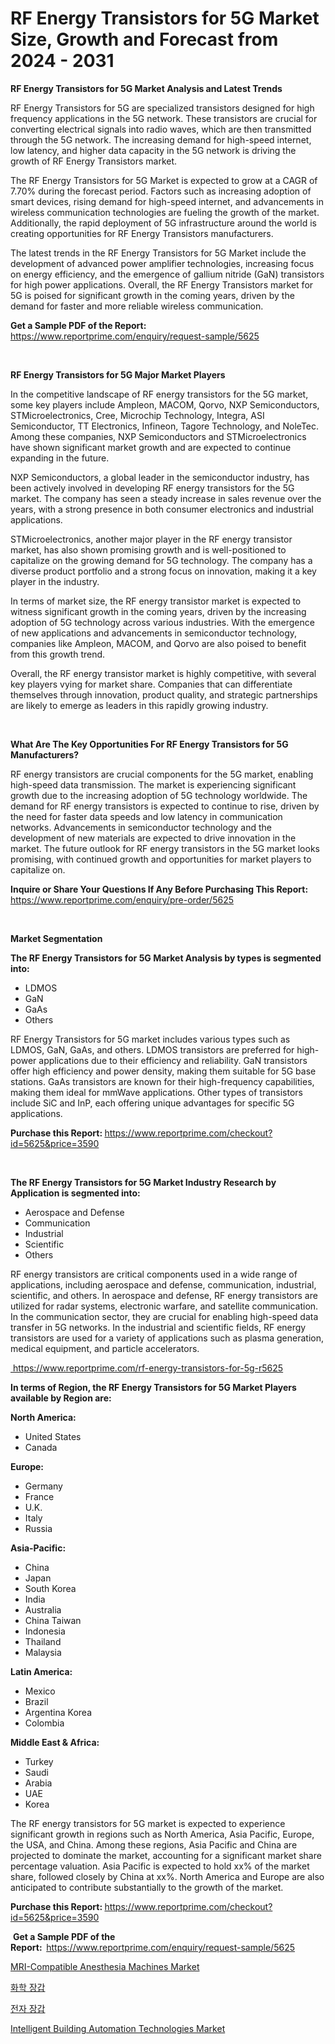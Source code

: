 <p><h1>RF Energy Transistors for 5G Market Size, Growth and Forecast from 2024 - 2031</h1></p><p><strong>RF Energy Transistors for 5G Market Analysis and Latest Trends</strong></p>
<p><p>RF Energy Transistors for 5G are specialized transistors designed for high frequency applications in the 5G network. These transistors are crucial for converting electrical signals into radio waves, which are then transmitted through the 5G network. The increasing demand for high-speed internet, low latency, and higher data capacity in the 5G network is driving the growth of RF Energy Transistors market.</p><p>The RF Energy Transistors for 5G Market is expected to grow at a CAGR of 7.70% during the forecast period. Factors such as increasing adoption of smart devices, rising demand for high-speed internet, and advancements in wireless communication technologies are fueling the growth of the market. Additionally, the rapid deployment of 5G infrastructure around the world is creating opportunities for RF Energy Transistors manufacturers.</p><p>The latest trends in the RF Energy Transistors for 5G Market include the development of advanced power amplifier technologies, increasing focus on energy efficiency, and the emergence of gallium nitride (GaN) transistors for high power applications. Overall, the RF Energy Transistors market for 5G is poised for significant growth in the coming years, driven by the demand for faster and more reliable wireless communication.</p></p>
<p><strong>Get a Sample PDF of the Report:&nbsp;</strong> <a href="https://www.reportprime.com/enquiry/request-sample/5625">https://www.reportprime.com/enquiry/request-sample/5625</a></p>
<p>&nbsp;</p>
<p><strong>RF Energy Transistors for 5G Major Market Players</strong></p>
<p><p>In the competitive landscape of RF energy transistors for the 5G market, some key players include Ampleon, MACOM, Qorvo, NXP Semiconductors, STMicroelectronics, Cree, Microchip Technology, Integra, ASI Semiconductor, TT Electronics, Infineon, Tagore Technology, and NoleTec. Among these companies, NXP Semiconductors and STMicroelectronics have shown significant market growth and are expected to continue expanding in the future.</p><p>NXP Semiconductors, a global leader in the semiconductor industry, has been actively involved in developing RF energy transistors for the 5G market. The company has seen a steady increase in sales revenue over the years, with a strong presence in both consumer electronics and industrial applications.</p><p>STMicroelectronics, another major player in the RF energy transistor market, has also shown promising growth and is well-positioned to capitalize on the growing demand for 5G technology. The company has a diverse product portfolio and a strong focus on innovation, making it a key player in the industry.</p><p>In terms of market size, the RF energy transistor market is expected to witness significant growth in the coming years, driven by the increasing adoption of 5G technology across various industries. With the emergence of new applications and advancements in semiconductor technology, companies like Ampleon, MACOM, and Qorvo are also poised to benefit from this growth trend.</p><p>Overall, the RF energy transistor market is highly competitive, with several key players vying for market share. Companies that can differentiate themselves through innovation, product quality, and strategic partnerships are likely to emerge as leaders in this rapidly growing industry.</p></p>
<p>&nbsp;</p>
<p><strong>What Are The Key Opportunities For RF Energy Transistors for 5G Manufacturers?</strong></p>
<p><p>RF energy transistors are crucial components for the 5G market, enabling high-speed data transmission. The market is experiencing significant growth due to the increasing adoption of 5G technology worldwide. The demand for RF energy transistors is expected to continue to rise, driven by the need for faster data speeds and low latency in communication networks. Advancements in semiconductor technology and the development of new materials are expected to drive innovation in the market. The future outlook for RF energy transistors in the 5G market looks promising, with continued growth and opportunities for market players to capitalize on.</p></p>
<p><strong>Inquire or Share Your Questions If Any Before Purchasing This Report:</strong> <a href="https://www.reportprime.com/enquiry/pre-order/5625">https://www.reportprime.com/enquiry/pre-order/5625</a></p>
<p>&nbsp;</p>
<p><strong>Market Segmentation</strong></p>
<p><strong>The RF Energy Transistors for 5G Market Analysis by types is segmented into:</strong></p>
<p><ul><li>LDMOS</li><li>GaN</li><li>GaAs</li><li>Others</li></ul></p>
<p><p>RF Energy Transistors for 5G market includes various types such as LDMOS, GaN, GaAs, and others. LDMOS transistors are preferred for high-power applications due to their efficiency and reliability. GaN transistors offer high efficiency and power density, making them suitable for 5G base stations. GaAs transistors are known for their high-frequency capabilities, making them ideal for mmWave applications. Other types of transistors include SiC and InP, each offering unique advantages for specific 5G applications.</p></p>
<p><strong>Purchase this Report:&nbsp;</strong><a href="https://www.reportprime.com/checkout?id=5625&price=3590">https://www.reportprime.com/checkout?id=5625&price=3590</a></p>
<p>&nbsp;</p>
<p><strong>The RF Energy Transistors for 5G Market Industry Research by Application is segmented into:</strong></p>
<p><ul><li>Aerospace and Defense</li><li>Communication</li><li>Industrial</li><li>Scientific</li><li>Others</li></ul></p>
<p><p>RF energy transistors are critical components used in a wide range of applications, including aerospace and defense, communication, industrial, scientific, and others. In aerospace and defense, RF energy transistors are utilized for radar systems, electronic warfare, and satellite communication. In the communication sector, they are crucial for enabling high-speed data transfer in 5G networks. In the industrial and scientific fields, RF energy transistors are used for a variety of applications such as plasma generation, medical equipment, and particle accelerators.</p></p>
<p><a href="https://www.reportprime.com/rf-energy-transistors-for-5g-r5625">&nbsp;https://www.reportprime.com/rf-energy-transistors-for-5g-r5625</a></p>
<p><strong>In terms of Region, the RF Energy Transistors for 5G Market Players available by Region are:</strong></p>
<p>
    <p> <strong> North America: </strong>
        <ul>
            <li>United States</li>
            <li>Canada</li>
        </ul>
        </p> 
    <p> <strong> Europe: </strong>
        <ul>
            <li>Germany</li>
            <li>France</li>
            <li>U.K.</li>
            <li>Italy</li>
            <li>Russia</li>
        </ul>
        </p> 
    <p> <strong> Asia-Pacific: </strong>
        <ul>
            <li>China</li>
            <li>Japan</li>
            <li>South Korea</li>
            <li>India</li>
            <li>Australia</li>
            <li>China Taiwan</li>
            <li>Indonesia</li>
            <li>Thailand</li>
            <li>Malaysia</li>
        </ul>
        </p> 
    <p> <strong> Latin America: </strong>
        <ul>
            <li>Mexico</li>
            <li>Brazil</li>
            <li>Argentina Korea</li>
            <li>Colombia</li>
        </ul>
        </p> 
    <p> <strong> Middle East & Africa: </strong>
        <ul>
            <li>Turkey</li>
            <li>Saudi</li>
            <li>Arabia</li>
            <li>UAE</li>
            <li>Korea</li>
        </ul>
    </p>
    </p>
<p><p>The RF energy transistors for 5G market is expected to experience significant growth in regions such as North America, Asia Pacific, Europe, the USA, and China. Among these regions, Asia Pacific and China are projected to dominate the market, accounting for a significant market share percentage valuation. Asia Pacific is expected to hold xx% of the market share, followed closely by China at xx%. North America and Europe are also anticipated to contribute substantially to the growth of the market.</p></p>
<p><strong>Purchase this Report: </strong><a href="https://www.reportprime.com/checkout?id=5625&price=3590">https://www.reportprime.com/checkout?id=5625&price=3590</a></p>
<p>&nbsp;<strong>Get a Sample PDF of the Report:&nbsp;&nbsp;</strong><a href="https://www.reportprime.com/enquiry/request-sample/5625">https://www.reportprime.com/enquiry/request-sample/5625</a></p>
<p><strong></strong></p>
<p><p><a href="https://issuu.com/reportprime-2/docs/mri-compatible-anesthesia-machines-market-size-203">MRI-Compatible Anesthesia Machines Market</a></p><p><a href="https://medium.com/@chickenlegs8687/%ED%99%94%ED%95%99-%EC%9E%A5%EA%B0%91-%EC%8B%9C%EC%9E%A5-%EA%B7%9C%EB%AA%A8-%EC%84%B1%EC%9E%A5-%EB%8F%99%ED%96%A5-%ED%86%B5%EA%B3%84-%EB%B0%8F-%EC%98%88%EC%B8%A1-2024-2031-286fbb5ccd60">화학 장갑</a></p><p><a href="https://medium.com/@chickenlegs8687/%EC%84%B8%EA%B3%84-%EC%A0%84%EC%9E%90-%EC%9E%A5%EA%B0%91-%EC%8B%9C%EC%9E%A5%EC%9D%98-%ED%92%8D%EA%B2%BD%EC%9D%84-%ED%83%90%EC%83%89%ED%95%98%EB%A9%B0-%ED%8A%B8%EB%A0%8C%EB%93%9C-%EC%98%88%EC%B8%A1-%EB%B0%8F-%EC%98%81%ED%96%A5-%EB%B6%84%EC%84%9D-2024-2031-%EC%9D%80-141%ED%8E%98%EC%9D%B4%EC%A7%80%EC%97%90-%EB%8B%AC%ED%95%A9%EB%8B%88%EB%8B%A4-7647855acfbf">전자 장갑</a></p><p><a href="https://issuu.com/reportprime-2/docs/intelligent-building-automation-technologies-marke">Intelligent Building Automation Technologies Market</a></p></p>